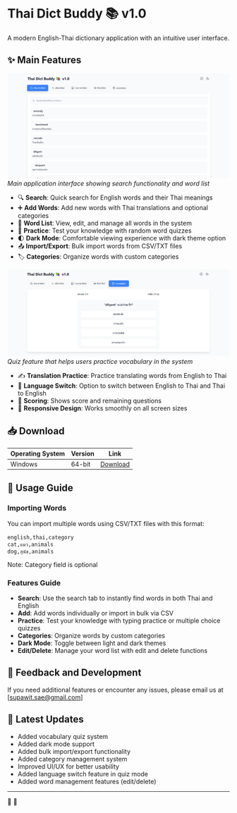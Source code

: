 # Thai Dict Buddy 📚 v1.0

A modern English-Thai dictionary application with an intuitive user interface.

## ✨ Main Features

![Main Screen](/screenshots/main_screen.png)
*Main application interface showing search functionality and word list*

- 🔍 **Search**: Quick search for English words and their Thai meanings
- ➕ **Add Words**: Add new words with Thai translations and optional categories
- 📝 **Word List**: View, edit, and manage all words in the system
- 📖 **Practice**: Test your knowledge with random word quizzes
- 🌓 **Dark Mode**: Comfortable viewing experience with dark theme option
- 📤 **Import/Export**: Bulk import words from CSV/TXT files
- 🏷️ **Categories**: Organize words with custom categories

![Quiz Function](/screenshots/quiz.png)
*Quiz feature that helps users practice vocabulary in the system*

- ✍️ **Translation Practice**: Practice translating words from English to Thai
- 🔄 **Language Switch**: Option to switch between English to Thai and Thai to English
- 🎯 **Scoring**: Shows score and remaining questions
- 📱 **Responsive Design**: Works smoothly on all screen sizes

## 📥 Download

| Operating System | Version | Link |
|-----------------|---------|------|
| Windows | 64-bit | [Download](https://drive.google.com/file/d/19bfWbmU9thWqZhPKkBHHO3BluqM1jleM/view?usp=sharing) |

## 📖 Usage Guide

### Importing Words
You can import multiple words using CSV/TXT files with this format:
```
english,thai,category
cat,แมว,animals
dog,สุนัข,animals
```
Note: Category field is optional

### Features Guide
- **Search**: Use the search tab to instantly find words in both Thai and English
- **Add**: Add words individually or import in bulk via CSV
- **Practice**: Test your knowledge with typing practice or multiple choice quizzes
- **Categories**: Organize words by custom categories
- **Dark Mode**: Toggle between light and dark themes
- **Edit/Delete**: Manage your word list with edit and delete functions

## 📝 Feedback and Development

If you need additional features or encounter any issues, please email us at [supawit.sae@gmail.com]

## 🔄 Latest Updates

- Added vocabulary quiz system
- Added dark mode support
- Added bulk import/export functionality
- Added category management system
- Improved UI/UX for better usability
- Added language switch feature in quiz mode
- Added word management features (edit/delete)

---
🚧 🚧  
